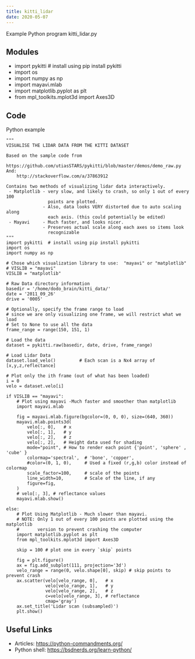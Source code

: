 ```yaml
---
title: kitti_lidar
date: 2020-05-07
---
```

Example Python program kitti_lidar.py

## Modules

* import pykitti  # install using pip install pykitti
* import os
* import numpy as np
* import mayavi.mlab
* import matplotlib.pyplot as plt
* from mpl_toolkits.mplot3d import Axes3D

## Code

Python example

    """
    VISUALISE THE LIDAR DATA FROM THE KITTI DATASET
    
    Based on the sample code from
        https://github.com/utiasSTARS/pykitti/blob/master/demos/demo_raw.py
    And:
        http://stackoverflow.com/a/37863912
    
    Contains two methods of visualizing lidar data interactively.
     - Matplotlib - very slow, and likely to crash, so only 1 out of every 100
                    points are plotted.
                  - Also, data looks VERY distorted due to auto scaling along
                    each axis. (this could potentially be edited)
     - Mayavi     - Much faster, and looks nicer.
                  - Preserves actual scale along each axes so items look
                    recognizable
    """
    import pykitti  # install using pip install pykitti
    import os
    import numpy as np
    
    # Chose which visualization library to use:  "mayavi" or "matplotlib"
    # VISLIB = "mayavi"
    VISLIB = "matplotlib"
    
    # Raw Data directory information
    basedir = '/home/dodo_brain/kitti_data/'
    date = '2011_09_26'
    drive = '0005'
    
    # Optionally, specify the frame range to load
    # since we are only visualizing one frame, we will restrict what we load
    # Set to None to use all the data
    frame_range = range(150, 151, 1)
    
    # Load the data
    dataset = pykitti.raw(basedir, date, drive, frame_range)
    
    # Load Lidar Data
    dataset.load_velo()         # Each scan is a Nx4 array of [x,y,z,reflectance]
    
    # Plot only the ith frame (out of what has been loaded)
    i = 0
    velo = dataset.velo[i]
    
    if VISLIB == "mayavi":
        # Plot using mayavi -Much faster and smoother than matplotlib
        import mayavi.mlab
        
        fig = mayavi.mlab.figure(bgcolor=(0, 0, 0), size=(640, 360))
        mayavi.mlab.points3d(
            velo[:, 0],   # x
            velo[:, 1],   # y
            velo[:, 2],   # z
            velo[:, 2],   # Height data used for shading
            mode="point", # How to render each point {'point', 'sphere' , 'cube' }
            colormap='spectral',  # 'bone', 'copper',
            #color=(0, 1, 0),     # Used a fixed (r,g,b) color instead of colormap
            scale_factor=100,     # scale of the points
            line_width=10,        # Scale of the line, if any
            figure=fig,
        )
        # velo[:, 3], # reflectance values
        mayavi.mlab.show()
    
    else:
        # Plot Using Matplotlib - Much slower than mayavi.
        # NOTE: Only 1 out of every 100 points are plotted using the matplotlib
        #       version to prevent crashing the computer
        import matplotlib.pyplot as plt
        from mpl_toolkits.mplot3d import Axes3D
        
        skip = 100 # plot one in every `skip` points
    
        fig = plt.figure()
        ax = fig.add_subplot(111, projection='3d')
        velo_range = range(0, velo.shape[0], skip) # skip points to prevent crash
        ax.scatter(velo[velo_range, 0],   # x
                   velo[velo_range, 1],   # y
                   velo[velo_range, 2],   # z
                   c=velo[velo_range, 3], # reflectance
                   cmap='gray')
        ax.set_title('Lidar scan (subsampled)')
        plt.show()
    
    

## Useful Links

- Articles: https://python-commandments.org/
- Python shell: https://bsdnerds.org/learn-python/

